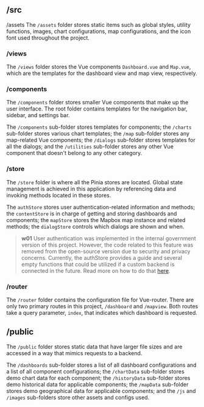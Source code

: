 ## /src
/assets
The `/assets` folder stores static items such as global styles, utility functions, images, chart configurations, map configurations, and the icon font used throughout the project.

### /views
The `/views` folder stores the Vue components `Dashboard.vue` and `Map.vue`, which are the templates for the dashboard view and map view, respectively.

### /components
The `/components` folder stores smaller Vue components that make up the user interface. The root folder contains templates for the navigation bar, sidebar, and settings bar.

The `/components` sub-folder stores templates for components; the `/charts` sub-folder stores various chart templates; the `/map` sub-folder stores any map-related Vue components; the `/dialogs` sub-folder stores templates for all the dialogs; and the `/utilities` sub-folder stores any other Vue component that doesn't belong to any other category.

### /store
The `/store` folder is where all the Pinia stores are located. Global state management is achieved in this application by referencing data and invoking methods located in these stores.

The `authStore` stores user authentication-related information and methods; the `contentStore` is in charge of getting and storing dashboards and components; the `mapStore` stores the Mapbox map instance and related methods; the `dialogStore` controls which dialogs are shown and when.

>**w01**
>User authentication was implemented in the internal government version of this project. However, the code related to this feature was removed from the open-source version due to security and privacy concerns. Currently, the authStore provides a guide and several empty functions that could be utilized if a custom backend is connected in the future. Read more on how to do that [here](/front-end/create-a-dynamic-application).

### /router
The `/router` folder contains the configuration file for Vue-router. There are only two primary routes in this project, `/dashboard` and `/mapview`. Both routes take a query parameter, `index`, that indicates which dashboard is requested.

## /public
The `/public` folder stores static data that have larger file sizes and are accessed in a way that mimics requests to a backend.

The `/dashboards` sub-folder stores a list of all dashboard configurations and a list of all component configurations; the `/chartData` sub-folder stores demo chart data for each component; the `/historyData` sub-folder stores demo historical data for applicable components; the `/mapData` sub-folder stores demo geographical data for applicable components; and the `/js` and `/images` sub-folders store other assets and configs used.
